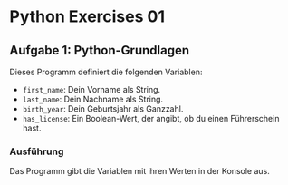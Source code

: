 # Python Exercises 01

## Aufgabe 1: Python-Grundlagen

Dieses Programm definiert die folgenden Variablen:
- `first_name`: Dein Vorname als String.
- `last_name`: Dein Nachname als String.
- `birth_year`: Dein Geburtsjahr als Ganzzahl.
- `has_license`: Ein Boolean-Wert, der angibt, ob du einen Führerschein hast.

### Ausführung
Das Programm gibt die Variablen mit ihren Werten in der Konsole aus.



